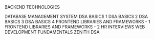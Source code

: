 BACKEND TECHNOLOGIES
>
>
DATABASE MANAGEMENT SYSTEM
DSA BASICS 1
DSA BASICS 2
DSA BASICS 3
DSA BASICS 4
FRONTEND LIBRARIES AND FRAMEWORKS - 1
FRONTEND LIBRARIES AND FRAMEWORKS - 2
HR INTERVIEWS
WEB DEVELOPMENT FUNDAMENTALS
ZENITH DSA
